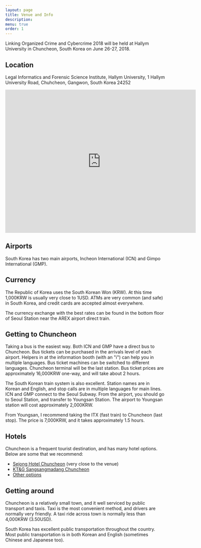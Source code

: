 ```yaml
---
layout: page
title: Venue and Info
description:
menu: true
order: 1
---
```

Linking Organized Crime and Cybercrime 2018 will be held at Hallym University in
Chuncheon, South Korea on June 26-27, 2018.

## Location
Legal Informatics and Forensic Science Institute, Hallym University,
1 Hallym University Road, Chuhcheon, Gangwon, South Korea 24252

<iframe src="https://www.google.com/maps/embed?pb=!1m18!1m12!1m3!1d3148.891108137987!2d127.73557815134826!3d37.8862291796398!2m3!1f0!2f0!3f0!3m2!1i1024!2i768!4f13.1!3m3!1m2!1s0x3562e5e939c43ac7%3A0x2419c3aa2130905c!2sHallym+University!5e0!3m2!1sen!2skr!4v1512983018581" width="600" height="450" frameborder="0" style="border:0" allowfullscreen></iframe>

## Airports
South Korea has two main airports, Incheon International (ICN) and Gimpo International (GMP).

## Currency
The Republic of Korea uses the South Korean Won (KRW). At this time 1,000KRW is usually very close to 1USD. ATMs are very common (and safe) in South Korea, and credit cards are accepted almost everywhere.

The currency exchange with the best rates can be found in the bottom floor of Seoul Station near the AREX airport direct train.

## Getting to Chuncheon
Taking a bus is the easiest way. Both ICN and GMP have a direct bus to Chuncheon. Bus tickets can be purchased in the arrivals level of each airport. Helpers in at the information booth (with an "i") can help you in multiple languages. Bus ticket machines can be switched to different languages. Chuncheon terminal will be the last station. Bus ticket prices are approximately 16,000KRW one-way, and will take about 2 hours.

The South Korean train system is also excellent. Station names are in Korean and English, and stop calls are in multiple languages for main lines. ICN and GMP connect to the Seoul Subway. From the airport, you should go to Seoul Station, and transfer to Youngsan Station. The airport to Youngsan station will cost approximately 2,000KRW.

From Youngsan, I recommend taking the ITX (fast train) to Chuncheon (last stop). The price is 7,000KRW, and it takes approximately 1.5 hours.

## Hotels
Chuncheon is a frequent tourist destination, and has many hotel options. Below are
some that we recommend:

* [Sejong Hotel Chuncheon](https://www.booking.com/hotel/kr/sejong-chuncheon.en-gb.html?aid=357026;label=gog235jc-hotel-XX-kr-sejongNchuncheon-unspec-kr-com-L%3Aen-O%3AwindowsS10-B%3Achrome-N%3AXX-S%3Abo-U%3AXX-H%3As;sid=dc09bde7d6a3eea1dc896fa639e5029c;dist=0&group_adults=2&group_children=0&no_rooms=1&sb_price_type=total&type=total&) (very close to the venue)
* [KT&G Sangsangmadang Chuncheon](https://www.booking.com/hotel/kr/kt-amp-g-sangsangmadang-chuncheon-stay.en-gb.html?aid=357026;label=gog235jc-hotel-XX-kr-ktNampNgNsangsangmadangNchuncheonNstay-unspec-kr-com-L%3Aen-O%3AwindowsS10-B%3Achrome-N%3AXX-S%3Abo-U%3AXX-H%3As;sid=dc09bde7d6a3eea1dc896fa639e5029c;dist=0&group_adults=2&group_children=0&no_rooms=1&sb_price_type=total&type=total&)
* [Other options](https://www.booking.com/city/kr/chunchon.en-gb.html?aid=357026;label=gog235jc-city-XX-kr-chunchon-unspec-kr-com-L%3Aen-O%3AwindowsS10-B%3Achrome-N%3AXX-S%3Abo-U%3AXX-H%3As;sid=dc09bde7d6a3eea1dc896fa639e5029c;inac=0&)

## Getting around
Chuncheon is a relatively small town, and it well serviced by public transport and taxis. Taxi is the most convenient method, and drivers are normally very friendly. A taxi ride across town is normally less than 4,000KRW (3.50USD).

South Korea has excellent public transportation throughout the country. Most public transportation is in both Korean and English (sometimes Chinese and Japanese too).
